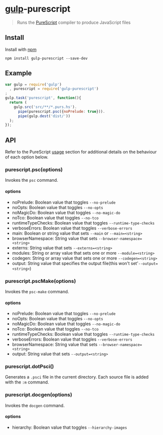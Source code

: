 # [gulp](https://github.com/wearefractal/gulp)-purescript

> Runs the [PureScript](http://www.purescript.org) compiler to produce JavaScript files

## Install

Install with [npm](https://npmjs.org/package/gulp-purescript)

```
npm install gulp-purescript --save-dev
```

## Example

```js
var gulp = require('gulp')
  , purescript = require('gulp-purescript')
;
gulp.task('purescript', function(){
  return (
    gulp.src('src/**/*.purs.hs').
      pipe(purescript.psc({noPrelude: true})).
      pipe(gulp.dest('dist/'))
  );
});
```

## API

Refer to the PureScript [usage](http://docs.purescript.org/en/latest/intro.html#usage) section for additional details on the behaviour of each option below.

### purescript.psc(options)

Invokes the `psc` command.

#### options

 - noPrelude: Boolean value that toggles `--no-prelude`
 - noOpts: Boolean value that toggles `--no-opts`
 - noMagicDo: Boolean value that toggles `--no-magic-do`
 - noTco: Boolean value that toggles `--no-tco`
 - runtimeTypeChecks: Boolean value that toggles `--runtime-type-checks`
 - verboseErrors: Boolean value that toggles `--verbose-errors`
 - main: Boolean or string value that sets `--main` or `--main=<string>`
 - browserNamespace: String value that sets `--browser-namespace=<string>`
 - externs: String value that sets `--externs=<string>`
 - modules: String or array value that sets one or more `--module=<string>`
 - codegen: String or array value that sets one or more `--codegen=<string>`
 - output: String value that specifies the output file(this won't set'`--output=<string>`)

### purescript.pscMake(options)

Invokes the `psc-make` command.

#### options

 - noPrelude: Boolean value that toggles `--no-prelude`
 - noOpts: Boolean value that toggles `--no-opts`
 - noMagicDo: Boolean value that toggles `--no-magic-do`
 - noTco: Boolean value that toggles `--no-tco`
 - runtimeTypeChecks: Boolean value that toggles `--runtime-type-checks`
 - verboseErrors: Boolean value that toggles `--verbose-errors`
 - browserNamespace: String value that sets `--browser-namespace=<string>`
 - output: String value that sets `--output=<string>`

### purescript.dotPsci()

Generates a `.psci` file in the current directory. Each source file is
added with the `:m` command.

### purescript.docgen(options)

Invokes the `docgen` command.

#### options

 - hierarchy: Boolean value that toggles `--hierarchy-images`

